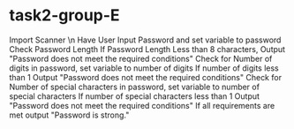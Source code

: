 # task2-group-E
Import Scanner \n
Have User Input Password and set variable to password
Check Password Length
If Password Length Less than 8 characters, Output "Password does not meet the required conditions"
Check for Number of digits in password, set variable to number of digits
If number of digits less than 1 Output "Password does not meet the required conditions"
Check for Number of special characters in password, set variable to number of special characters
If number of special characters less than 1 Output "Password does not meet the required conditions"
If all requirements are met output "Password is strong."
